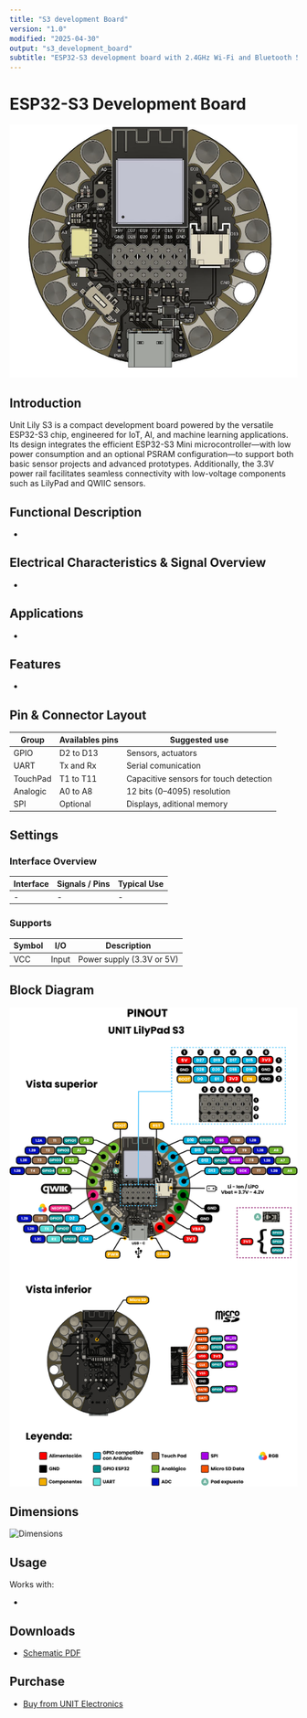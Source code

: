 ```yaml
---
title: "S3 development Board"
version: "1.0"
modified: "2025-04-30"
output: "s3_development_board"
subtitle: "ESP32-S3 development board with 2.4GHz Wi-Fi and Bluetooth 5.0"
---
```


<!--
# README_TEMPLATE.md
Este archivo sirve como entrada para generar un PDF técnico estilo datasheet.
Edita las secciones respetando el orden, sin eliminar los encabezados.
-->
 <!-- logo -->

# ESP32-S3 Development Board 

![product](./images/product.png)

## Introduction

Unit Lily S3 is a compact development board powered by the versatile ESP32-S3 chip, engineered for IoT, AI, and machine learning applications. Its design integrates the efficient ESP32-S3 Mini microcontroller—with low power consumption and an optional PSRAM configuration—to support both basic sensor projects and advanced prototypes. Additionally, the 3.3V power rail facilitates seamless connectivity with low-voltage components such as LilyPad and QWIIC sensors.

## Functional Description

- 

## Electrical Characteristics & Signal Overview

- 

## Applications

- 

## Features

- 



## Pin & Connector Layout

| Group     | Availables pins | Suggested use                          |
|-----------|-----------------|----------------------------------------|
| GPIO      | D2 to D13       | Sensors, actuators                     |
| UART      | Tx and Rx       | Serial comunication                    |
| TouchPad  | T1 to T11       | Capacitive sensors for touch detection |
| Analogic  | A0 to A8        | 12 bits (0–4095) resolution            |
| SPI       | Optional        | Displays, aditional memory             |

## Settings

### Interface Overview

| Interface  | Signals / Pins            | Typical Use                                         |
|------------|----------------------------|-----------------------------------------------------|
| -       | - | -       |

###  Supports 


| Symbol | I/O   | Description                         |
| ------ | ----- | ----------------------------------- |
| VCC    | Input | Power supply (3.3V or 5V)           |




## Block Diagram

![Function Diagram](images/function-diagram.jpg)

## Dimensions

![Dimensions](images/dimensions.png)

## Usage

Works with:

- 

## Downloads

- [Schematic PDF](docs/schematic.pdf)


## Purchase

- [Buy from UNIT Electronics](https://www.uelectronics.com)
